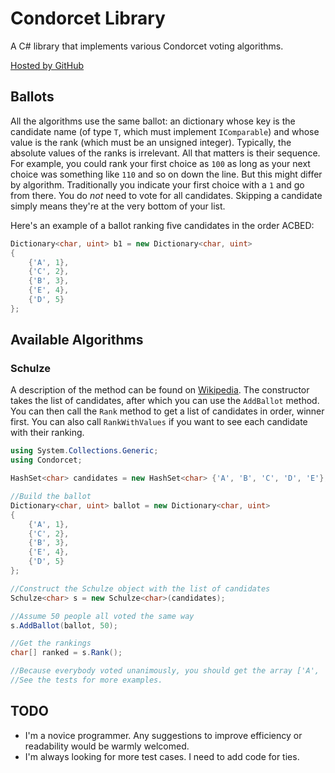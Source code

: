 # Condorcet Library

A C# library that implements various Condorcet voting algorithms.

[Hosted by GitHub](https://github.com/Perlkonig/Condorcet)

## Ballots

All the algorithms use the same ballot: an dictionary whose key is the candidate name (of type `T`, which must implement `IComparable`) and whose value is the rank (which must be an unsigned integer). Typically, the absolute values of the ranks is irrelevant. All that matters is their sequence. For example, you could rank your first choice as `100` as long as your next choice was something like `110` and so on down the line. But this might differ by algorithm. Traditionally you indicate your first choice with a `1` and go from there. You do *not* need to vote for all candidates. Skipping a candidate simply means they're at the very bottom of your list.

Here's an example of a ballot ranking five candidates in the order ACBED:

```csharp
Dictionary<char, uint> b1 = new Dictionary<char, uint>
{
    {'A', 1},
    {'C', 2},
    {'B', 3},
    {'E', 4},
    {'D', 5}
};
```

## Available Algorithms

### Schulze

A description of the method can be found on [Wikipedia](https://en.wikipedia.org/wiki/Schulze_method). The constructor takes the list of candidates, after which you can use the `AddBallot` method. You can then call the `Rank` method to get a list of candidates in order, winner first. You can also call `RankWithValues` if you want to see each candidate with their ranking.

```csharp
using System.Collections.Generic;
using Condorcet;

HashSet<char> candidates = new HashSet<char> {'A', 'B', 'C', 'D', 'E'};

//Build the ballot
Dictionary<char, uint> ballot = new Dictionary<char, uint>
{
    {'A', 1},
    {'C', 2},
    {'B', 3},
    {'E', 4},
    {'D', 5}
};

//Construct the Schulze object with the list of candidates
Schulze<char> s = new Schulze<char>(candidates);

//Assume 50 people all voted the same way
s.AddBallot(ballot, 50);

//Get the rankings
char[] ranked = s.Rank();

//Because everybody voted unanimously, you should get the array ['A', 'C', 'B', 'E', 'D'].
//See the tests for more examples.
```

## TODO

* I'm a novice programmer. Any suggestions to improve efficiency or readability would be warmly welcomed.
* I'm always looking for more test cases. I need to add code for ties.
